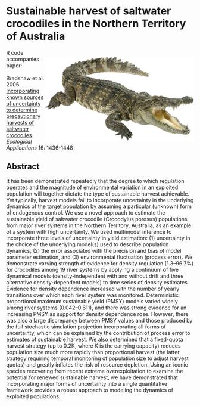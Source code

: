 # Sustainable harvest of saltwater crocodiles in the Northern Territory of Australia
<img align="right" src="www/croc.webp" alt="Crocodylus porosus" width="400" style="margin-top: 20px">

R code accompanies paper:<br>
<br>
Bradshaw et al. 2006. <a href="https://doi.org/10.1890/1051-0761(2006)016[1436:IKSOUT]2.0.CO;2">Incorporating known sources of uncertainty to determine precautionary harvests of saltwater crocodiles</a>. <em>Ecological Applications</em> 16: 1436-1448

## Abstract
It has been demonstrated repeatedly that the degree to which regulation operates and the magnitude of environmental variation in an exploited population will together dictate the type of sustainable harvest achievable. Yet typically, harvest models fail to incorporate uncertainty in the underlying dynamics of the target population by assuming a particular (unknown) form of endogenous control. We use a novel approach to estimate the sustainable yield of saltwater crocodile (Crocodylus porosus) populations from major river systems in the Northern Territory, Australia, as an example of a system with high uncertainty. We used multimodel inference to incorporate three levels of uncertainty in yield estimation: (1) uncertainty in the choice of the underlying model(s) used to describe population dynamics, (2) the error associated with the precision and bias of model parameter estimation, and (3) environmental fluctuation (process error). We demonstrate varying strength of evidence for density regulation (1.3–96.7%) for crocodiles among 19 river systems by applying a continuum of five dynamical models (density-independent with and without drift and three alternative density-dependent models) to time series of density estimates. Evidence for density dependence increased with the number of yearly transitions over which each river system was monitored. Deterministic proportional maximum sustainable yield (PMSY) models varied widely among river systems (0.042–0.611), and there was strong evidence for an increasing PMSY as support for density dependence rose. However, there was also a large discrepancy between PMSY values and those produced by the full stochastic simulation projection incorporating all forms of uncertainty, which can be explained by the contribution of process error to estimates of sustainable harvest. We also determined that a fixed-quota harvest strategy (up to 0.2K, where K is the carrying capacity) reduces population size much more rapidly than proportional harvest (the latter strategy requiring temporal monitoring of population size to adjust harvest quotas) and greatly inflates the risk of resource depletion. Using an iconic species recovering from recent extreme overexploitation to examine the potential for renewed sustainable harvest, we have demonstrated that incorporating major forms of uncertainty into a single quantitative framework provides a robust approach to modeling the dynamics of exploited populations.

